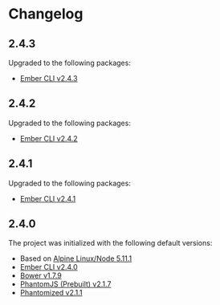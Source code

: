 # Changelog


## 2.4.3

Upgraded to the following packages:

* [Ember CLI v2.4.3](https://www.npmjs.com/package/ember-cli)


## 2.4.2

Upgraded to the following packages:

* [Ember CLI v2.4.2](https://www.npmjs.com/package/ember-cli)


## 2.4.1

Upgraded to the following packages:

* [Ember CLI v2.4.1](https://www.npmjs.com/package/ember-cli)


## 2.4.0

The project was initialized with the following default versions:

* Based on [Alpine Linux/Node 5.11.1](https://hub.docker.com/r/mhart/alpine-node/)
* [Ember CLI v2.4.0](https://www.npmjs.com/package/ember-cli)
* [Bower v1.7.9](https://www.npmjs.com/package/bower)
* [PhantomJS (Prebuilt) v2.1.7](https://www.npmjs.com/package/phantomjs-prebuilt)
* [Phantomized v2.1.1](https://github.com/dustinblackman/phantomized)
